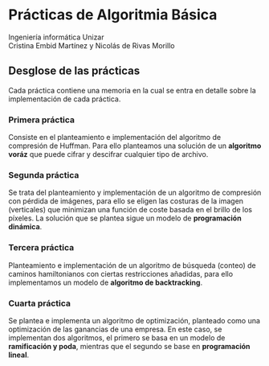 # Prácticas de Algoritmia Básica
Ingeniería informática Unizar  
Cristina Embid Martínez y Nicolás de Rivas Morillo
## Desglose de las prácticas
Cada práctica contiene una memoria en la cual se entra en detalle sobre la implementación de cada práctica.
### Primera práctica
Consiste en el planteamiento e implementación del algoritmo de compresión de Huffman. Para ello
planteamos una solución de un **algoritmo voráz** que puede cifrar y descifrar cualquier tipo de archivo.
### Segunda práctica
Se trata del planteamiento y implementación de un algoritmo de compresión con pérdida de imágenes,
para ello se eligen las costuras de la imagen (verticales) que minimizan una función de coste basada
en el brillo de los píxeles. La solución que se plantea sigue un modelo de **programación dinámica**.
### Tercera práctica
Planteamiento e implementación de un algoritmo de búsqueda (conteo) de caminos hamiltonianos con ciertas
restricciones añadidas, para ello implementamos un modelo de **algoritmo de backtracking**.
### Cuarta práctica
Se plantea e implementa un algoritmo de optimización, planteado como una optimización de las ganancias
de una empresa. En este caso, se implementan dos algoritmos, el primero se basa en un modelo de
**ramificación y poda**, mientras que el segundo se base en **programación lineal**.
